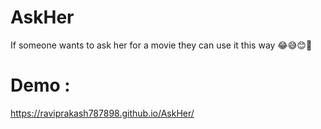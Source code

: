 # AskHer
If someone wants to ask her for a movie they can use it this way 😂😅😊🤗


# Demo : 
https://raviprakash787898.github.io/AskHer/

